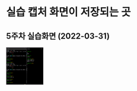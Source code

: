 # 실습 캡처 화면이 저장되는 곳

## 5주차 실습화면 (2022-03-31)
<img width="100" height="100" src=./pic/5주차실습화면.png></img>
